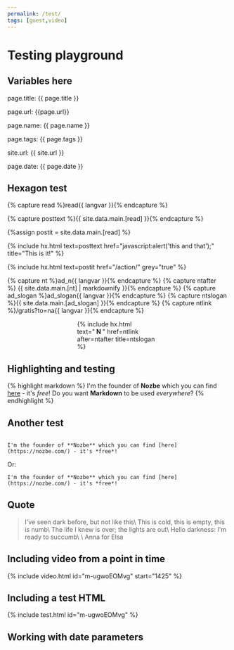```yaml
---
permalink: /test/
tags: [guest,video]
---
```


# Testing playground

## Variables here

page.title: {{ page.title }}

page.url: {{page.url}}

page.name: {{ page.name }}

page.tags: {{ page.tags }}

site.url: {{ site.url }}

page.date: {{ page.date }}

## Hexagon test

{% capture read %}read{{ langvar }}{% endcapture %}

{% capture posttext %}{{ site.data.main.[read] }}{% endcapture %}

{%assign postit = site.data.main.[read] %}

{% include hx.html text=posttext href="javascript:alert('this and that');" title="This is it!" %}

{% include hx.html text=postit href="/action/" grey="true" %}

{% capture nt %}ad_n{{ langvar }}{% endcapture %}
{% capture ntafter %}&nbsp;{{ site.data.main.[nt] | markdownify }}{% endcapture %}
{% capture ad_slogan %}ad_slogan{{ langvar }}{% endcapture %}
{% capture ntslogan %}{{ site.data.main.[ad_slogan] }}{% endcapture %}
{% capture ntlink %}/gratis?to=na{{ langvar }}{% endcapture %}

<div style="max-width: 140pt; margin: auto;">
{% include hx.html text="<strong>&nbsp;N&nbsp;</strong>" href=ntlink after=ntafter title=ntslogan %}
</div>

## Highlighting and testing

{% highlight markdown %}
I'm the founder of **Nozbe** which you can find [here](https://nozbe.com/) - it's *free*!
Do you want **Markdown** to be used *everywhere*?
{% endhighlight %}

## Another test

<code>
I'm the founder of **Nozbe** which you can find [here](https://nozbe.com/) - it's *free*!
</code>

Or:

```
I'm the founder of **Nozbe** which you can find [here](https://nozbe.com/) - it's *free*!
```

## Quote

> I've seen dark before, but not like this\\
> This is cold, this is empty, this is numb\\
> The life I knew is over; the lights are out\\
> Hello darkness: I'm ready to succumb\\
>\\
> Anna for Elsa

## Including video from a point in time

{% include video.html id="m-ugwoEOMvg" start="1425" %}

## Including a test HTML

{% include test.html id="m-ugwoEOMvg" %}

## Working with date parameters
